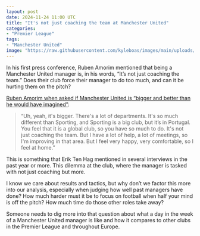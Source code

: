 ```yaml
---
layout: post
date: 2024-11-24 11:00 UTC
title: "It's not just coaching the team at Manchester United"
categories:
- "Premier League"
tags:
- "Manchester United"
image: "https://raw.githubusercontent.com/kyleboas/images/main/uploads/2024/11/22/Image-22Nov2024_17:42:17.png"
---
```


In his first press conference, Ruben Amorim mentioned that being a Manchester United manager is, in his words, “It’s not just coaching the team.” Does their club force their manager to do too much, and can it be hurting them on the pitch?

<!---more--->

[Ruben Amorim when asked if Manchester United is “bigger and better than he would have imagined”](https://youtu.be/kq89H0BEc_0?si=M84t92z_9myJ76hW):

> “Uh, yeah, it's bigger. There's a lot of departments. It's so much different than Sporting, and Sporting is a big club, but it’s in Portugal. You feel that it is a global club, so you have so much to do. It's not just coaching the team. But I have a lot of help, a lot of meetings, so I'm improving in that area. But I feel very happy, very comfortable, so I feel at home.”

This is something that Erik Ten Hag mentioned in several interviews in the past year or more. This dilemma at the club, where the manager is tasked with not just coaching but more. 

I know we care about results and tactics, but why don’t we factor this more into our analysis, especially when judging how well past managers have done? How much harder must it be to focus on football when half your mind is off the pitch? How much time do those other roles take away?

Someone needs to dig more into that question about what a day in the week of a Manchester United manager is like and how it compares to other clubs in the Premier League and throughout Europe.